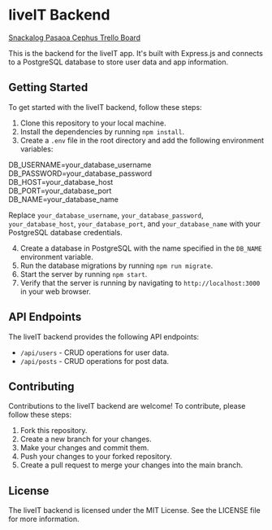 # liveIT Backend

[Snackalog Pasaoa Cephus Trello Board](https://trello.com/b/xvZFasjG/snackalog-pasaoa-cephus)


This is the backend for the liveIT app. It's built with Express.js and connects to a PostgreSQL database to store user data and app information.

## Getting Started

To get started with the liveIT backend, follow these steps:

1. Clone this repository to your local machine.
2. Install the dependencies by running `npm install`.
3. Create a `.env` file in the root directory and add the following environment variables:

DB_USERNAME=your_database_username<br>
DB_PASSWORD=your_database_password<br>
DB_HOST=your_database_host<br>
DB_PORT=your_database_port<br>
DB_NAME=your_database_name<br>


Replace `your_database_username`, `your_database_password`, `your_database_host`, `your_database_port`, and `your_database_name` with your PostgreSQL database credentials.

4. Create a database in PostgreSQL with the name specified in the `DB_NAME` environment variable.
5. Run the database migrations by running `npm run migrate`.
6. Start the server by running `npm start`.
7. Verify that the server is running by navigating to `http://localhost:3000` in your web browser.

## API Endpoints

The liveIT backend provides the following API endpoints:

- `/api/users` - CRUD operations for user data.
- `/api/posts` - CRUD operations for post data.

## Contributing

Contributions to the liveIT backend are welcome! To contribute, please follow these steps:

1. Fork this repository.
2. Create a new branch for your changes.
3. Make your changes and commit them.
4. Push your changes to your forked repository.
5. Create a pull request to merge your changes into the main branch.

## License

The liveIT backend is licensed under the MIT License. See the LICENSE file for more information. 
